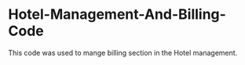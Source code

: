 # Hotel-Management-And-Billing-Code
This code was used to mange billing section in the Hotel management.
